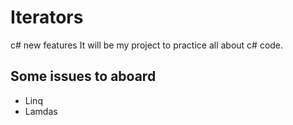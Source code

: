 # Iterators
c# new features 
It will be my project to practice all about c# code.

## Some issues to aboard
- Linq
- Lamdas